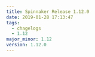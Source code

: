 ```yaml
---
title: Spinnaker Release 1.12.0
date: 2019-01-28 17:13:47
tags:
  - chagelogs
  - 1.12
major_minor: 1.12
version: 1.12.0
---
```


<script src="https://gist.github.com/spinnaker-release/349d826502e0bc0a3e4a7ec247b9e8b4.js"/>
